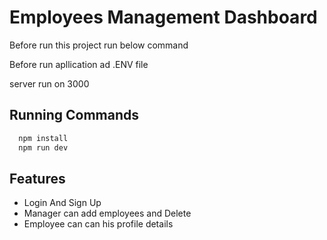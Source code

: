 
# Employees Management Dashboard

Before run this project run below command 

Before run apllication ad .ENV file

server run on 3000


## Running Commands

```bash
  npm install
  npm run dev
```



## Features

- Login And Sign Up
- Manager can add employees and Delete
- Employee can can his profile details

